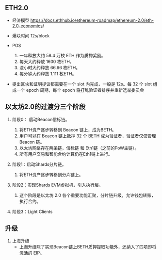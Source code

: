 ## ETH2.0
- 经济模型 https://docs.ethhub.io/ethereum-roadmap/ethereum-2.0/eth-2.0-economics/

- 爆块时间 12s/block

- POS
    1. 一年释放大约 58.4 万枚 ETH 作为质押奖励。
    2. 每天大约释放 1600 枚ETH。
    3. 没小时大约释放 66.66 枚ETH。
    4. 每分钟大约释放 1.111 枚ETH。


- 提出区块和证明提议都需要在一个 slot 内完成，一般是 12s。每 32 个 slot 组成一个 epoch 周期，每个 epoch 将打乱验证者排序并重新选举委员会


## 以太坊2.0的过渡分三个阶段
1. 阶段0： 启动Beacon信标链。
   1. 将ETH资产逐步转移到 Beacon 链上，成为BETH。
   2. 用户可以在 Beacon 链上抵押 32 个 BETH 成为验证者，验证者仅仅管理 Beacon 链。
   3. 以太坊网络存在两条链，信标链 和 Eth1链（之前的PoW主链）。
   4. 所有用户交易和智能合约计算仍在Eth1链上进行。

2. 阶段1：启动Shards分片链。
   1. 将ETH资产逐步转移到分片链上。
3. 阶段2：实现Shards EVM虚拟机，引入执行层。
   1. 这个阶段是以太坊 2.0 各个重要功能汇聚，分片链升级，允许钱包转账，执行合约。
4. 阶段3：Light Clients


## 升级
1. 上海升级
   - 上海升级除了实现Beacon链上BETH质押提取功能外，还纳入了四项即将激活的 EIP。